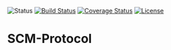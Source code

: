 ![Status](https://img.shields.io/badge/Version-Experimental-green.svg)
[![Build Status](https://api.travis-ci.org/zainryan/scm-protocol.svg?branch=master)](https://travis-ci.org/zainryan/scm-protocol/builds)
[![Coverage Status](https://coveralls.io/repos/github/zainryan/scm-protocol/badge.svg)](https://coveralls.io/github/zainryan/scm-protocol)
[![License](https://img.shields.io/cran/l/devtools.svg)](../master/LICENSE)


# SCM-Protocol
